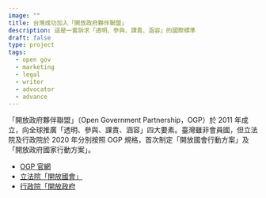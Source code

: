 ```yaml
---
image: ""
title: 台灣成功加入「開放政府夥伴聯盟」
description: 這是一套訴求「透明、參與、課責、涵容」的國際標準
draft: false
type: project
tags:
  - open gov
  - marketing
  - legal
  - writer
  - advocator
  - advance
---
```

「開放政府夥伴聯盟」（Open Government Partnership，OGP）於 2011 年成立，向全球推廣「透明、參與、課責、涵容」四大要素。臺灣雖非會員國，但立法院及行政院於 2020 年分別按照 OGP 規格，首次制定「開放國會行動方案」及「開放政府國家行動方案」。

- [OGP 官網](https://www.opengovpartnership.org/)
- [立法院「開放國會」](https://www.ly.gov.tw/Pages/List.aspx?nodeid=55)
- [行政院「開放政府](https://www.ndc.gov.tw/Content_List.aspx?n=0C5AB1D0FA5B64B8)
